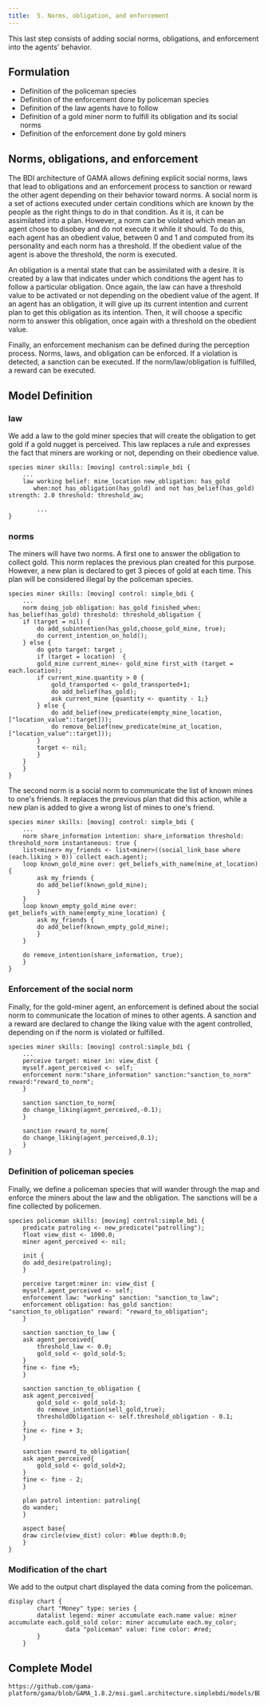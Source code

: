 ```yaml
---
title:  5. Norms, obligation, and enforcement
---
```


This last step consists of adding social norms, obligations, and enforcement into the agents' behavior.

## Formulation

* Definition of the policeman species
* Definition of the enforcement done by policeman species
* Definition of the law agents have to follow
* Definition of a gold miner norm to fulfill its obligation and its social norms
* Definition of the enforcement done by gold miners


## Norms, obligations, and enforcement
The BDI architecture of GAMA allows defining explicit social norms, laws that lead to obligations and an enforcement process to sanction or reward the other agent depending on their behavior toward norms. 
A social norm is a set of actions executed under certain conditions which are known by the people as the right things to do in that condition. As it is, it can be assimilated into a plan. However, a norm can be violated which mean an agent chose to disobey and do not execute it while it should. To do this, each agent has an obedient value, between 0 and 1 and computed from its personality and each norm has a threshold. If the obedient value of the agent is above the threshold, the norm is executed.

An obligation is a mental state that can be assimilated with a desire. It is created by a law that indicates under which conditions the agent has to follow a particular obligation. Once again, the law can have a threshold value to be activated or not depending on the obedient value of the agent. If an agent has an obligation, it will give up its current intention and current plan to get this obligation as its intention. Then, it will choose a specific norm to answer this obligation, once again with a threshold on the obedient value.

Finally, an enforcement mechanism can be defined during the perception process. Norms, laws, and obligation can be enforced. If a violation is detected, a sanction can be executed. If the norm/law/obligation is fulfilled, a reward can be executed.

## Model Definition

### law

We add a law to the gold miner species that will create the obligation to get gold if a gold nugget is perceived. This law replaces a rule and expresses the fact that miners are working or not, depending on their obedience value.
```
species miner skills: [moving] control:simple_bdi {
    ...
    law working belief: mine_location new_obligation: has_gold 
       when:not has_obligation(has_gold) and not has_belief(has_gold) strength: 2.0 threshold: threshold_aw;
	
        ...
}
```

### norms

The miners will have two norms. A first one to answer the obligation to collect gold. This norm replaces the previous plan created for this purpose. However, a new plan is declared to get 3 pieces of gold at each time. This plan will be considered illegal by the policeman species.

```
species miner skills: [moving] control: simple_bdi {
    ...
    norm doing_job obligation: has_gold finished_when: has_belief(has_gold) threshold: threshold_obligation {
	if (target = nil) {
	    do add_subintention(has_gold,choose_gold_mine, true);
	    do current_intention_on_hold();
	} else {
	    do goto target: target ;
	    if (target = location)  {
		gold_mine current_mine<- gold_mine first_with (target = each.location);
		if current_mine.quantity > 0 {
		    gold_transported <- gold_transported+1;
		    do add_belief(has_gold);
		    ask current_mine {quantity <- quantity - 1;}	
		} else {
		    do add_belief(new_predicate(empty_mine_location, ["location_value"::target]));
		    do remove_belief(new_predicate(mine_at_location, ["location_value"::target]));
		}
		target <- nil;
	    }
	}	
    }
}
```

The second norm is a social norm to communicate the list of known mines to one's friends. It replaces the previous plan that did this action, while a new plan is added to give a wrong list of mines to one's friend.

```
species miner skills: [moving] control: simple_bdi {
    ...
    norm share_information intention: share_information threshold: threshold_norm instantaneous: true {
	list<miner> my_friends <- list<miner>((social_link_base where (each.liking > 0)) collect each.agent);
	loop known_gold_mine over: get_beliefs_with_name(mine_at_location) {
	    ask my_friends {
		do add_belief(known_gold_mine);
	    }
	}
	loop known_empty_gold_mine over: get_beliefs_with_name(empty_mine_location) {
	    ask my_friends {
		do add_belief(known_empty_gold_mine);
	    }
	}
		
	do remove_intention(share_information, true); 
    }
}
```

### Enforcement of the social norm

Finally, for the gold-miner agent, an enforcement is defined about the social norm to communicate the location of mines to other agents. A sanction and a reward are declared to change the liking value with the agent controlled, depending on if the norm is violated or fulfilled.

```
species miner skills: [moving] control:simple_bdi {
    ...
    perceive target: miner in: view_dist {
	myself.agent_perceived <- self;
	enforcement norm:"share_information" sanction:"sanction_to_norm" reward:"reward_to_norm";
    }
		
    sanction sanction_to_norm{
	do change_liking(agent_perceived,-0.1);
    }	
	
    sanction reward_to_norm{
	do change_liking(agent_perceived,0.1);
    }
}
```

### Definition of policeman species
Finally, we define a policeman species that will wander through the map and enforce the miners about the law and the obligation. The sanctions will be a fine collected by policemen.

```
species policeman skills: [moving] control:simple_bdi {
    predicate patroling <- new_predicate("patrolling");
    float view_dist <- 1000.0;
    miner agent_perceived <- nil;
	
    init {
	do add_desire(patroling);
    }
	
    perceive target:miner in: view_dist {
	myself.agent_perceived <- self;
	enforcement law: "working" sanction: "sanction_to_law";
	enforcement obligation: has_gold sanction: "sanction_to_obligation" reward: "reward_to_obligation";
    }
	
    sanction sanction_to_law {
	ask agent_perceived{
	    threshold_law <- 0.0;
	    gold_sold <- gold_sold-5;
	}
	fine <- fine +5;
    }
	
    sanction sanction_to_obligation {
	ask agent_perceived{
	    gold_sold <- gold_sold-3;
	    do remove_intention(sell_gold,true);
	    thresholdObligation <- self.threshold_obligation - 0.1;
	}
	fine <- fine + 3;
    }
	
    sanction reward_to_obligation{
	ask agent_perceived{
	    gold_sold <- gold_sold+2;
	}
	fine <- fine - 2;
    }
	
    plan patrol intention: patroling{
	do wander;
    }
	
    aspect base{
	draw circle(view_dist) color: #blue depth:0.0;
    }
}
```

### Modification of the chart

We add to the output chart displayed the data coming from the policeman.

```
display chart {
	    chart "Money" type: series {
		datalist legend: miner accumulate each.name value: miner accumulate each.gold_sold color: miner accumulate each.my_color;
                data "policeman" value: fine color: #red;
		}
	}

```


## Complete Model

```gaml reference
https://github.com/gama-platform/gama/blob/GAMA_1.8.2/msi.gaml.architecture.simplebdi/models/BDI%20Architecture/models/Tutorial/BDI%20tutorial%205.gaml
```
